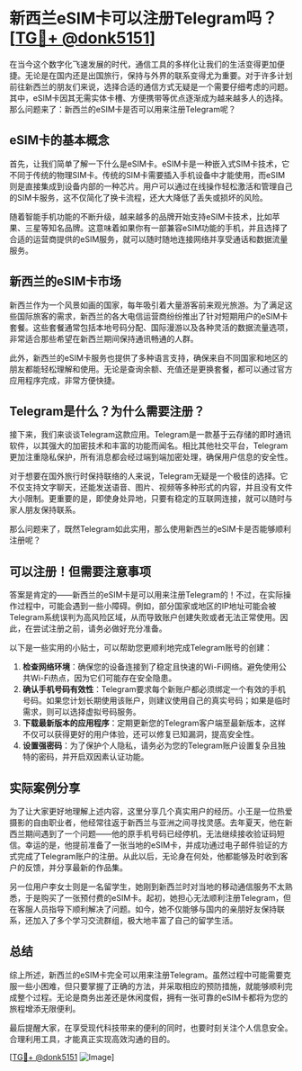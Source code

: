 # 新西兰eSIM卡可以注册Telegram吗？[[TG💪+ @donk5151](https://t.me/s/donk5151)]

在当今这个数字化飞速发展的时代，通信工具的多样化让我们的生活变得更加便捷。无论是在国内还是出国旅行，保持与外界的联系变得尤为重要。对于许多计划前往新西兰的朋友们来说，选择合适的通信方式无疑是一个需要仔细考虑的问题。其中，eSIM卡因其无需实体卡槽、方便携带等优点逐渐成为越来越多人的选择。那么问题来了：新西兰的eSIM卡是否可以用来注册Telegram呢？

## eSIM卡的基本概念

首先，让我们简单了解一下什么是eSIM卡。eSIM卡是一种嵌入式SIM卡技术，它不同于传统的物理SIM卡。传统的SIM卡需要插入手机设备中才能使用，而eSIM则是直接集成到设备内部的一种芯片。用户可以通过在线操作轻松激活和管理自己的SIM卡服务，这不仅简化了换卡流程，还大大降低了丢失或损坏的风险。

随着智能手机功能的不断升级，越来越多的品牌开始支持eSIM卡技术，比如苹果、三星等知名品牌。这意味着如果你有一部兼容eSIM功能的手机，并且选择了合适的运营商提供的eSIM服务，就可以随时随地连接网络并享受通话和数据流量服务。

## 新西兰的eSIM卡市场

新西兰作为一个风景如画的国家，每年吸引着大量游客前来观光旅游。为了满足这些国际旅客的需求，新西兰的各大电信运营商纷纷推出了针对短期用户的eSIM卡套餐。这些套餐通常包括本地号码分配、国际漫游以及各种灵活的数据流量选项，非常适合那些希望在新西兰期间保持通讯畅通的人群。

此外，新西兰的eSIM卡服务也提供了多种语言支持，确保来自不同国家和地区的朋友都能轻松理解和使用。无论是查询余额、充值还是更换套餐，都可以通过官方应用程序完成，非常方便快捷。

## Telegram是什么？为什么需要注册？

接下来，我们来谈谈Telegram这款应用。Telegram是一款基于云存储的即时通讯软件，以其强大的加密技术和丰富的功能而闻名。相比其他社交平台，Telegram更加注重隐私保护，所有消息都会经过端到端加密处理，确保用户信息的安全性。

对于想要在国外旅行时保持联络的人来说，Telegram无疑是一个极佳的选择。它不仅支持文字聊天，还能发送语音、图片、视频等多种形式的内容，并且没有文件大小限制。更重要的是，即使身处异地，只要有稳定的互联网连接，就可以随时与家人朋友保持联系。

那么问题来了，既然Telegram如此实用，那么使用新西兰的eSIM卡是否能够顺利注册呢？

## 可以注册！但需要注意事项

答案是肯定的——新西兰的eSIM卡是可以用来注册Telegram的！不过，在实际操作过程中，可能会遇到一些小障碍。例如，部分国家或地区的IP地址可能会被Telegram系统误判为高风险区域，从而导致账户创建失败或者无法正常使用。因此，在尝试注册之前，请务必做好充分准备。

以下是一些实用的小贴士，可以帮助您更顺利地完成Telegram账号的创建：

1. **检查网络环境**：确保您的设备连接到了稳定且快速的Wi-Fi网络。避免使用公共Wi-Fi热点，因为它们可能存在安全隐患。
2. **确认手机号码有效性**：Telegram要求每个新账户都必须绑定一个有效的手机号码。如果您计划长期使用该账户，则建议使用自己的真实号码；如果是临时需求，则可以选择虚拟号码服务。
3. **下载最新版本的应用程序**：定期更新您的Telegram客户端至最新版本，这样不仅可以获得更好的用户体验，还可以修复已知漏洞，提高安全性。
4. **设置强密码**：为了保护个人隐私，请务必为您的Telegram账户设置复杂且独特的密码，并开启双因素认证功能。

## 实际案例分享

为了让大家更好地理解上述内容，这里分享几个真实用户的经历。小王是一位热爱摄影的自由职业者，他经常往返于新西兰与亚洲之间寻找灵感。去年夏天，他在新西兰期间遇到了一个问题——他的原手机号码已经停机，无法继续接收验证码短信。幸运的是，他提前准备了一张当地的eSIM卡，并成功通过电子邮件验证的方式完成了Telegram账户的注册。从此以后，无论身在何处，他都能够及时收到客户的反馈，并分享最新的作品集。

另一位用户李女士则是一名留学生，她刚到新西兰时对当地的移动通信服务不太熟悉，于是购买了一张预付费的eSIM卡。起初，她担心无法顺利注册Telegram，但在客服人员指导下顺利解决了问题。如今，她不仅能够与国内的亲朋好友保持联系，还加入了多个学习交流群组，极大地丰富了自己的留学生活。

## 总结

综上所述，新西兰的eSIM卡完全可以用来注册Telegram。虽然过程中可能需要克服一些小困难，但只要掌握了正确的方法，并采取相应的预防措施，就能够顺利完成整个过程。无论是商务出差还是休闲度假，拥有一张可靠的eSIM卡都将为您的旅程增添无限便利。

最后提醒大家，在享受现代科技带来的便利的同时，也要时刻关注个人信息安全。合理利用工具，才能真正实现高效沟通的目的。

[[TG💪+ @donk5151](https://t.me/s/donk5151) ![Image](https://i.postimg.cc/rwNCRYN7/Snipaste-2025-04-30-17-27-05.png)]